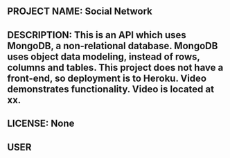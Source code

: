 ## PROJECT NAME: Social Network

## DESCRIPTION: This is an API which uses MongoDB, a non-relational database. MongoDB uses object data modeling, instead of rows, columns and tables. This project does not have a front-end, so deployment is to Heroku. Video demonstrates functionality. Video is located at xx.

## LICENSE: None

## USER

